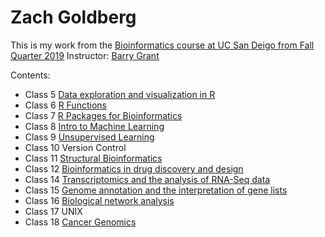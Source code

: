 # Zach Goldberg
This is my work from the [Bioinformatics course at UC San Deigo from Fall Quarter 2019](https://bioboot.github.io/bggn213_F19/)
Instructor: [Barry Grant](http://thegrantlab.org/)

Contents:
- Class 5 [Data exploration and visualization in R](https://github.com/zachgoldberg10/bggn213/blob/master/Class05/Class05.md)
- Class 6 [R Functions](https://github.com/zachgoldberg10/bggn213/blob/master/Class06/class06.md)
- Class 7 [R Packages for Bioinformatics](https://github.com/zachgoldberg10/bggn213/blob/master/Class07/Class07.md)
- Class 8 [Intro to Machine Learning](https://github.com/zachgoldberg10/bggn213/blob/master/Class08/Class08.md)
- Class 9 [Unsupervised Learning](https://github.com/zachgoldberg10/bggn213/blob/master/Class09/Class09.md)
- Class 10 Version Control
- Class 11 [Structural Bioinformatics](https://github.com/zachgoldberg10/bggn213/blob/master/class11/class11.md)
- Class 12 [Bioinformatics in drug discovery and design](https://github.com/zachgoldberg10/bggn213/blob/master/class12/Class12.md)
- Class 14 [Transcriptomics and the analysis of RNA-Seq data](https://github.com/zachgoldberg10/bggn213/blob/master/Class14/Class14.md)
- Class 15 [Genome annotation and the interpretation of gene lists](https://github.com/zachgoldberg10/bggn213/blob/master/Class15/Class15.md)
- Class 16 [Biological network analysis](https://github.com/zachgoldberg10/bggn213/blob/master/Class16/Class16.Rmd)
- Class 17 UNIX
- Class 18 [Cancer Genomics](https://github.com/zachgoldberg10/bggn213/blob/master/Class18/Class18.Rmd)


